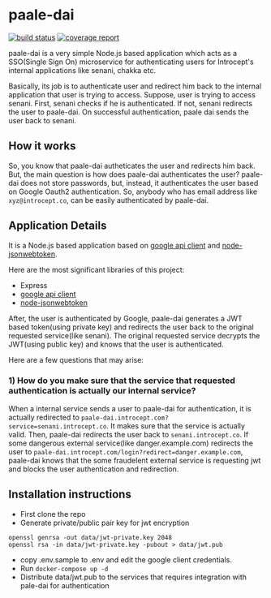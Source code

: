 paale-dai
===================
[![build status](https://gitlab.com/introcept/paale-dai/badges/master/build.svg)](https://gitlab.com/introcept/paale-dai/commits/master)
[![coverage report](https://gitlab.com/introcept/paale-dai/badges/master/coverage.svg)](https://gitlab.com/introcept/paale-dai/commits/master)

paale-dai is a very simple Node.js based application which acts as a SSO(Single Sign On) microservice for authenticating users for Introcept's internal applications like senani, chakka etc.

Basically, its job is to authenticate user and redirect him back to the internal application that user is trying to access. Suppose, user is trying to access senani. First, senani checks if he is authenticated. If not, senani redirects the user to paale-dai. On successful authentication, paale dai sends the user back to senani.

## How it  works
So, you know that paale-dai autheticates the user and redirects him back. But, the main question is how does paale-dai authenticates the user? paale-dai does not store passwords, but, instead, it authenticates the user based on Google Oauth2 authentication. So, anybody who has email address like `xyz@introcept.co`, can be easily authenticated by paale-dai.

## Application Details
It is a Node.js based application based on [google api client](https://github.com/google/google-api-nodejs-client#oauth2-client) and [node-jsonwebtoken](https://github.com/auth0/node-jsonwebtoken). 

Here are the most significant libraries of this project:
* Express
* [google api client](https://github.com/google/google-api-nodejs-client#oauth2-client)
* [node-jsonwebtoken](https://github.com/auth0/node-jsonwebtoken)

After, the user is authenticated by Google, paale-dai generates a JWT based token(using private key) and redirects the user back to the original requested service(like senani). The original requested service decrypts the JWT(using public key) and knows that the user is authenticated.

Here are a few questions that may arise:
### 1) How do you make sure that the service that requested authentication is actually our internal service?
When a internal service sends a user to paale-dai for authentication, it is actually redirected to `paale-dai.introcept.com?service=senani.introcept.co`. It makes sure that the service is actually valid. Then, paale-dai redirects the user back to `senani.introcept.co`. 
If some dangerous external service(like danger.example.com) redirects the user to `paale-dai.introcept.com/login?redirect=danger.example.com`, paale-dai knows that the some fraudelent external service is requesting jwt and blocks the user authentication and redirection.

## Installation instructions
* First clone the repo
* Generate private/public pair key for jwt encryption
```
openssl genrsa -out data/jwt-private.key 2048
openssl rsa -in data/jwt-private.key -pubout > data/jwt.pub
```
* copy .env.sample to .env and edit the google client credentials.
* Run `docker-compose up -d`
* Distribute data/jwt.pub to the services that requires integration with pale-dai for authentication
